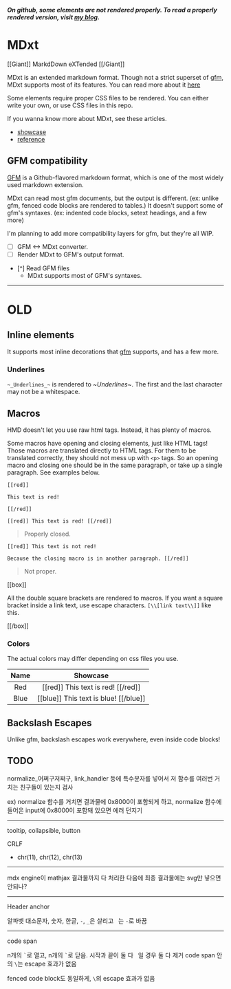 ***On github, some elements are not rendered properly. To read a properly rendered version, visit [my blog].***

# MDxt

[[Giant]] MarkdDown eXTended [[/Giant]]

MDxt is an extended markdown format. Though not a strict superset of [gfm], MDxt supports most of its features. You can read more about it [here](#gfm-compatibility)

Some elements require proper CSS files to be rendered. You can either write your own, or use CSS files in this repo.

If you wanna know more about MDxt, see these articles.

- [showcase]
- [reference]

## GFM compatibility

[GFM] is a Github-flavored markdown format, which is one of the most widely used markdown extension.

MDxt can read most gfm documents, but the output is different. (ex: unlike gfm, fenced code blocks are rendered to tables.) It doesn't support some of gfm's syntaxes. (ex: indented code blocks, setext headings, and a few more)

I'm planning to add more compatibility layers for gfm, but they're all WIP.

- [ ] GFM <-> MDxt converter.
- [ ] Render MDxt to GFM's output format.
- [^] Read GFM files
  - MDxt supports most of GFM's syntaxes.

[GFM]: https:github.github.com/gfm
[showcase]: showcase.md
[reference]: https://molla
[my blog]: https://molla

---

# OLD

## Inline elements

It supports most inline decorations that [gfm](https://github.github.com/gfm) supports, and has a few more.

### Underlines

`~_Underlines_~` is rendered to ~_Underlines_~. The first and the last character may not be a whitespace.

## Macros

HMD doesn't let you use raw html tags. Instead, it has plenty of macros.

Some macros have opening and closing elements, just like HTML tags! Those macros are translated directly to HTML tags. For them to be translated correctly, they should not mess up with `<p>` tags. So an opening macro and closing one should be in the same paragraph, or take up a single paragraph. See examples below.

```
[[red]]

This text is red!

[[/red]]

[[red]] This text is red! [[/red]]
```

> Properly closed.

```
[[red]] This text is not red!

Because the closing macro is in another paragraph. [[/red]]
```

> Not proper.

[[box]]

All the double square brackets are rendered to macros. If you want a square bracket inside a link text, use escape characters. `[\\[link text\\]]` like this.

[[/box]]

### Colors

The actual colors may differ depending on css files you use.

| Name |                      Showcase                      |
|:----:|:--------------------------------------------------:|
| Red  | [[red]] This text is red! [[/red]]                 |
| Blue | [[blue]] This text is blue! [[/blue]]              |

## Backslash Escapes

Unlike gfm, backslash escapes work everywhere, even inside code blocks!

## TODO

normalize_어쩌구저쩌구, link_handler 등에 특수문자를 넣어서 저 함수를 여러번 거치는 친구들이 있는지 검사

ex) normalize 함수를 거치면 결과물에 0x8000이 포함되게 하고, normalize 함수에 들어온 input에 0x8000이 포함돼 있으면 에러 던지기

---

tooltip, collapsible, button

CRLF
- chr(11), chr(12), chr(13)

---

mdx engine이 mathjax 결과물까지 다 처리한 다음에 최종 결과물에는 svg만 넣으면 안되나?

---

Header anchor

알파벳 대소문자, 숫자, 한글, `-`, `_`은 살리고 ` `는 `-`로 바꿈

---

code span

n개의 `` ` ``로 열고, n개의 `` ` ``로 닫음. 시작과 끝이 둘 다 ` `일 경우 둘 다 제거 code span 안의 `\`는 escape 효과가 없음

fenced code block도 동일하게, `\`의 escape 효과가 없음
